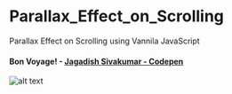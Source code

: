 # Parallax_Effect_on_Scrolling
Parallax Effect on Scrolling using Vannila JavaScript


#### Bon Voyage! - [Jagadish Sivakumar - Codepen](https://codepen.io/jagadishsivakumar/full/YzyoZZr)

![alt text][Output]

[Output]: https://github.com/JagadishSivakumar/AI-Experiment-in-Js/blob/master/AI-Experiment.png
